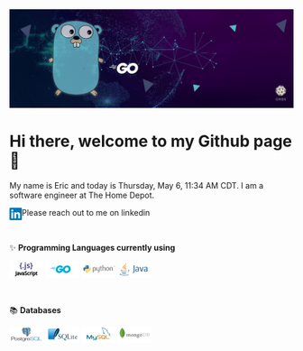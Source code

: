 <img type="content" src="Images/GithubGoBanner.jpeg" alt-text="Banner"/>

# Hi there, welcome to my Github page 👋

My name is Eric and today is Thursday, May 6, 11:34 AM CDT. I am a software engineer at The Home Depot. 

Please reach out to me on linkedin <a href="https://www.linkedin.com/in/ericcchiu/">
  <img align="left" alt="Eric's Linkedin" width="22px" src="Images/icons/linkedin-icon.svg" />
</a>

&nbsp;

✨ **Programming Languages currently using**

<img type="content" width="60" src="Images/javascript-ar21.svg" alt-text="JavaScript"/>
<img type="content" width="60" src="Images/golang-ar21.svg" alt-text="Golang"/>
<img type="content" width="60" src="Images/python-ar21.svg" alt-text="Python"/>
<img type="content" width="60" src="Images/java-ar21.svg" alt-text="Java"/>

&nbsp;

:books: **Databases**

<img type="content" width="60" src="Images/postgresql-ar21.svg" alt-text="PostgreSQL" />
<img type="content" width="60" src="Images/sqlite-ar21.svg" alt-text="Sqlite" />
<img type="content" width="60" src="Images/mysql-ar21.svg" alt-text="MySQL" />
<img type="content" width="60" src="Images/mongodb-ar21.svg" alt-text="MongoDB" />

<!--
**ericcchiu/ericcchiu** is a ✨ _special_ ✨ repository because its `README.md` (this file) appears on your GitHub profile.

Here are some ideas to get you started:

- 🔭 I’m currently working on ...
- 🌱 I’m currently learning ...
- 👯 I’m looking to collaborate on ...
- 🤔 I’m looking for help with ...
- 💬 Ask me about ...
- 📫 How to reach me: ...
- 😄 Pronouns: ...
- ⚡ Fun fact: ...
-->
